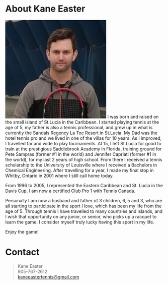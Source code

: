 # About Kane Easter

<img class="embedded" src="/images/kaneeaster-sm.png"></img>
I was born and raised on the small island of St.Lucia in the Caribbean. I
started playing tennis at the age of 5, my father is also a tennis professional,
and grew up in what is currently the Sandals Regency La Toc Resort in St.Lucia.
My Dad was the hotel tennis pro and we lived in one of the villas for 10 years.
As I improved, I travelled far and wide to play tournaments. At 15, I left
St.Lucia for good to train at the prestigious Saddlebrook Academy in Florida,
training ground for Pete Sampras (former #1 in the world) and Jennifer Capriati
(former #1 in the world), for my last 2 years of high school. From there I
received a tennis scholarship to the University of Louisville where I received a
Bachelors in Chemical Engineering. After travelling for a year, I made my final
stop in Whitby, Ontario in 2001 where I still call home today.

From 1996 to 2005, I represented the Eastern Caribbean and St. Lucia in the Davis
Cup.  I am now a certified Club Pro
1 with Tennis Canada.

Personally I am now a husband and father of 3 children, 6, 5 and 3, who are all
starting to participate in the sport I love, which has been my life from the age
of 5. Through tennis I have travelled to many countries and islands, and I wish
that opportunity on any junior, or senior, who picks up a racquet to learn the
game. I consider myself truly lucky having this sport in my life. 

Enjoy the game!


# Contact

> Kane Easter <br>
> 905-767-2612 <br>
> kaneeastertennis@gmail.com <br>
